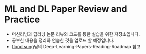 # ML and DL Paper Review and Practice

- 머신러닝과 딥러닝 논문 리뷰와 코드를 통한 실습을 위한 저장소입니다.
- 공부한 내용을 정리와 연습한 것을 업로드 할 예정입니다.
- <a href="https://github.com/floodsung/Deep-Learning-Papers-Reading-Roadmap#10-book">flood sung</a>님의 Deep-Learning-Papers-Reading-Roadmap 참고



